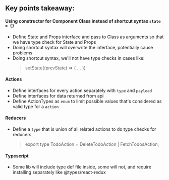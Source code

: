 ## Key points takeaway:

#### Using constructor for Component Class instead of shortcut syntax `state = {}`

- Define State and Props interface and pass to Class as arguments so that we have type check for State and Props
- Doing shortcut syntax will overwrite the interface, potentially cause problems
- Doing shortcut syntax, we'll not have type checks in cases like:
  > setState((prevState) => { ... })

#### Actions

- Define interfaces for every action separately with `type` and `payload`
- Define interfaces for data returned from api
- Define ActionTypes as `enum` to limit possible values that's considered as valid type for a `action`

#### Reducers

- Define a `type` that is union of all related actions to do type checks for reducers
  > export type TodoAction = DeleteTodoAction | FetchTodosAction;

#### Typescript

- Some lib will include type def file inside, some will not, and require installing separately like @types/react-redux
